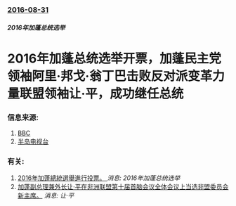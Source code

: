 ### [2016-08-31](/news/2016/08/31/index.md)

##### 2016年加蓬总统选举
# 2016年加蓬总统选举开票，加蓬民主党领袖阿里·邦戈·翁丁巴击败反对派变革力量联盟领袖让·平，成功继任总统 




### 信息来源:

1. [BBC](http://www.bbc.com/news/world-africa-37236253)
2. [半岛电视台](http://www.aljazeera.com/news/2016/08/gabon-election-protests-ali-bongo-beats-jean-ping-160831183011584.html)

### 有关:

1. [2016年加蓬總統選舉進行投票。 ](/zh/news/2016/08/27/2016年加蓬總統選舉進行投票.md) _消息: 2016年加蓬总统选举_
2. [加蓬副总理兼外长让·平在非洲联盟第十届首脑会议全体会议上当选非盟委员会新主席。](/zh/news/2008/02/1/加蓬副总理兼外长让-平在非洲联盟第十届首脑会议全体会议上当选非盟委员会新主席.md) _消息: 让·平_

